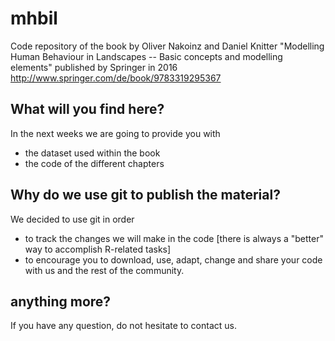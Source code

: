 # mhbil
Code repository of the book by Oliver Nakoinz and Daniel Knitter "Modelling Human Behaviour in Landscapes -- Basic concepts and modelling elements" published by Springer in 2016
http://www.springer.com/de/book/9783319295367

## What will you find here?
In the next weeks we are going to provide you with
- the dataset used within the book
- the code of the different chapters

## Why do we use git to publish the material?
We decided to use git in order
- to track the changes we will make in the code [there is always a "better" way to accomplish R-related tasks]
- to encourage you to download, use, adapt, change and share your code with us and the rest of the community.

## anything more?
If you have any question, do not hesitate to contact us. 

